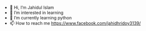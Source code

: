 - 👋 Hi, I’m Jahidul Islam
- 👀 I’m interested in learning
- 🌱 I’m currently learning python
- 📫 How to reach me https://www.facebook.com/jahidhridoy3139/

<!---
Jahid188/Jahid188 is a ✨ special ✨ repository because its `README.md` (this file) appears on your GitHub profile.
You can click the Preview link to take a look at your changes.
--->
